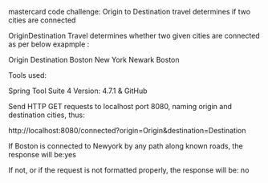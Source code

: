 mastercard code challenge: Origin to Destination travel determines if two cities are connected


OriginDestination Travel determines whether two given cities are connected as per below exapmple :

Origin   Destination
Boston   New York
Newark   Boston

Tools used:

Spring Tool Suite 4 Version: 4.7.1 & GitHub


Send HTTP GET requests to localhost port 8080, naming origin and destination cities, thus:

http://localhost:8080/connected?origin=Origin&destination=Destination

If Boston is connected to Newyork by any path along known roads, the response will be:yes

If not, or if the request is not formatted properly, the response will be: no




